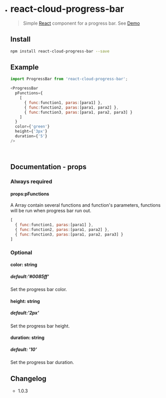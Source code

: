 - # react-cloud-progress-bar

  > Simple [React](http://facebook.github.io/react/index.html) component for a progress bar. See [Demo](http://cloudshadow.me/progressbar) 

  ## Install

  ```bash
  npm install react-cloud-progress-bar --save
  ```

  ## Example

  ```javascript
  import ProgressBar from 'react-cloud-progress-bar';

  <ProgressBar 
    pFunctions={
      [ 
        { func:function1, paras:[para1] },
        { func:function2, paras:[para1, para2] },
        { func:function3, paras:[para1, para2, para3] }
      ]
    }
    color={'green'}
    height={'3px'}
    duration={'5'}
  />

  ```

  ​

  ## Documentation - props

  ### Always required

  #### props:pFunctions

  A Array contain several functions and function's parameters, functions will be run when progress bar run out.

  ```jsx
  [ 
    { func:function1, paras:[para1] },
    { func:function2, paras:[para1, para2] },
    { func:function3, paras:[para1, para2, para3] }
  ]
  ```

  ### Optional

  #### color: string

  ##### default:'#0085ff'

  Set the progress bar color.

  #### height: string

  ##### default:'2px'

  Set the progress bar height.

  #### duration: string

  ##### default: '10'

  Set the progress bar duration.

  ## Changelog

  - 1.0.3
